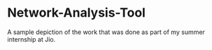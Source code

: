 # Network-Analysis-Tool
A sample depiction of the work that was done as part of my summer internship at Jio.

